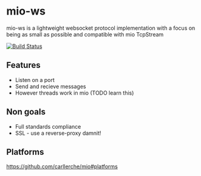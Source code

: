 # mio-ws

mio-ws is a lightweight websocket protocol implementation with a focus on being
as small as possible and compatible with mio TcpStream

[![Build Status](https://travis-ci.org/jmpspace/mio-ws.svg?branch=master)](https://travis-ci.org/jmpspace/mio-ws)

## Features

* Listen on a port
* Send and recieve messages
* However threads work in mio (TODO learn this)

## Non goals

* Full standards compliance
* SSL - use a reverse-proxy damnit!

## Platforms

https://github.com/carllerche/mio#platforms
